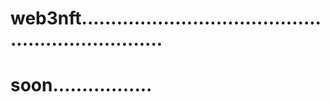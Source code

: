# web3nft...................................................................
# soon.................
